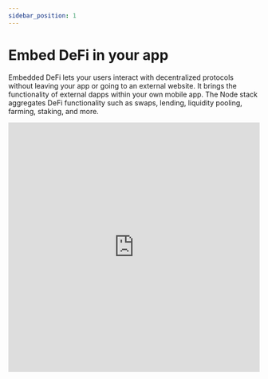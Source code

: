 ```yaml
---
sidebar_position: 1
---
```



# Embed DeFi in your app

Embedded DeFi lets your users interact with decentralized protocols without leaving your app or going to an external website. It brings the functionality of external dapps within your own mobile app. The Node stack aggregates DeFi functionality such as swaps, lending, liquidity pooling, farming, staking, and more.


<iframe src="https://www.youtube.com/embed/w_cC1bBTR-Q" frameborder="0" allowfullscreen width="100%" height="500px"></iframe>

